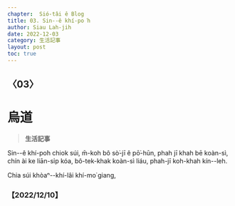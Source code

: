 ```yaml
---
chapter:  Sió-tâi ê Blog
title: 03. Sin--ê khí-po͘h
author: Siau Lah-jih
date: 2022-12-03
category: 生活記事
layout: post
toc: true
---
```


## 〈03〉
# 烏道
> **生活記事**

Sin--ê khí-po͘h chiok súi, m̄-koh bô sò͘-jī ê pō͘-hūn, phah jī khah bē koàn-sì, chín ài ke liān-si̍p kóa, bô-tek-khak koàn-sì liáu, phah-jī koh-khah kín--leh.

Chia súi khòaⁿ--khí-lâi khí-mo͘ giang,

 
### 【2022/12/10】

